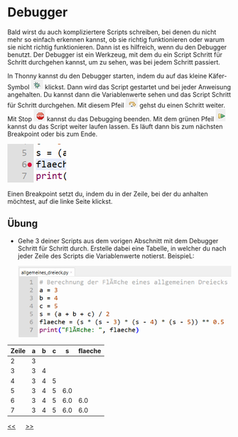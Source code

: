 # Debugger

Bald wirst du auch kompliziertere Scripts schreiben, bei denen du nicht mehr so einfach erkennen kannst, 
ob sie richtig funktionieren oder warum sie nicht richtig funktionieren.
Dann ist es hilfreich, wenn du den Debugger benutzt.
Der Debugger ist ein Werkzeug, mit dem du ein Script Schritt für Schritt durchgehen kannst,
um zu sehen, was bei jedem Schritt passiert.

In Thonny kannst du den Debugger starten, indem du auf das kleine Käfer-Symbol ![img.png](../img/start_debugging.png) klickst.
Dann wird das Script gestartet und bei jeder Anweisung angehalten.
Du kannst dann die Variablenwerte sehen und das Script Schritt für Schritt durchgehen.
Mit diesem Pfeil ![img_1.png](../img/debugging_step.png) gehst du einen Schritt weiter.
Mit Stop ![img_2.png](../img/stop_debugging.png) kannst du das Debugging beenden.
Mit dem grünen Pfeil ![img_3.png](../img/continue_debugging.png) kannst du das Script weiter laufen lassen. 
Es läuft dann bis zum nächsten Breakpoint oder bis zum Ende.

![img_4.png](../img/Breakpoint.png)

Einen Breakpoint setzt du, indem du in der Zeile, bei der du anhalten möchtest, auf die linke Seite klickst.

## Übung


- Gehe 3 deiner Scripts aus dem vorigen Abschnitt mit dem Debugger Schritt für Schritt durch.
Erstelle dabei eine Tabelle, in welcher du nach jeder Zeile des Scripts die Variablenwerte notierst.
BeispieL:

    ![img.png](../img/debugging_variablen.png)


| Zeile | a   | b   | c   | s   | flaeche |
|-------|-----|-----|-----|-----|---------|
| 2     | 3   |     |     |     |         |
| 3     | 3   | 4   |     |     |         |
| 4     | 3   | 4   | 5   |     |         |
| 5     | 3   | 4   | 5   | 6.0 |         |
| 6     | 3   | 4   | 5   | 6.0 | 6.0     |
| 7     | 3   | 4   | 5   | 6.0 | 6.0     |



[<<](Script.md) &emsp; [>>](Funktionen.md)